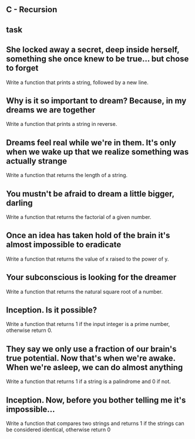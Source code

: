 ##  C - Recursion

## task

## She locked away a secret, deep inside herself, something she once knew to be true... but chose to forget
Write a function that prints a string, followed by a new line.


##  Why is it so important to dream? Because, in my dreams we are together
Write a function that prints a string in reverse.


## Dreams feel real while we're in them. It's only when we wake up that we realize something was actually strange
Write a function that returns the length of a string.


## You mustn't be afraid to dream a little bigger, darling
Write a function that returns the factorial of a given number.

## Once an idea has taken hold of the brain it's almost impossible to eradicate
Write a function that returns the value of x raised to the power of y.


## Your subconscious is looking for the dreamer
Write a function that returns the natural square root of a number.

## Inception. Is it possible?
Write a function that returns 1 if the input integer is a prime number, otherwise return 0.


## They say we only use a fraction of our brain's true potential. Now that's when we're awake. When we're asleep, we can do almost anything
Write a function that returns 1 if a string is a palindrome and 0 if not.

## Inception. Now, before you bother telling me it's impossible...
Write a function that compares two strings and returns 1 if the strings can be considered identical,
otherwise return 0
